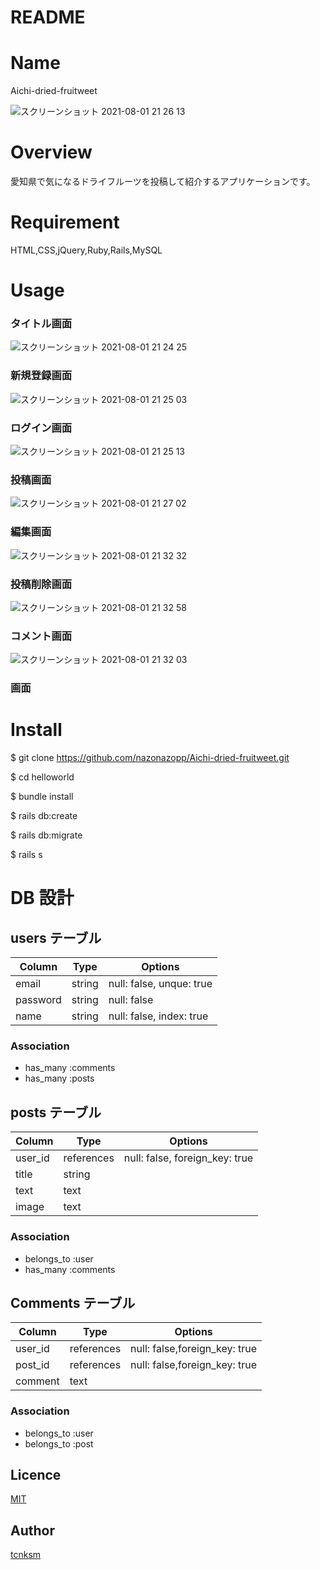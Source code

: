 # README

# Name

Aichi-dried-fruitweet

![スクリーンショット 2021-08-01 21 26 13](https://user-images.githubusercontent.com/61644930/134809237-522b9abe-acce-47fd-87be-41f0f0f1169e.png)

# Overview

愛知県で気になるドライフルーツを投稿して紹介するアプリケーションです。

# Requirement

HTML,CSS,jQuery,Ruby,Rails,MySQL

# Usage

### タイトル画面

![スクリーンショット 2021-08-01 21 24 25](https://user-images.githubusercontent.com/61644930/134809319-a884d4a3-5de2-4d6b-8719-47d618c55315.png)

### 新規登録画面

![スクリーンショット 2021-08-01 21 25 03](https://user-images.githubusercontent.com/61644930/134809355-7b3dafbb-133d-45bd-866b-f79998697128.png)

### ログイン画面

![スクリーンショット 2021-08-01 21 25 13](https://user-images.githubusercontent.com/61644930/134809389-c7a7a933-9002-4f27-bdd9-4b42d90c52b0.png)

### 投稿画面

![スクリーンショット 2021-08-01 21 27 02](https://user-images.githubusercontent.com/61644930/134809613-66c7a2af-8052-46e8-885f-c3da75f1cfec.png)

### 編集画面

![スクリーンショット 2021-08-01 21 32 32](https://user-images.githubusercontent.com/61644930/134809772-a4788eaf-2d5b-4e1a-b36b-55d718c41ade.png)

### 投稿削除画面

![スクリーンショット 2021-08-01 21 32 58](https://user-images.githubusercontent.com/61644930/134809723-15a11684-0000-4c02-aa7e-c306db572e71.png)

### コメント画面

![スクリーンショット 2021-08-01 21 32 03](https://user-images.githubusercontent.com/61644930/134809842-98388af6-e74a-4101-8074-12ef488ed950.png)

### 画面

# Install

$ git clone https://github.com/nazonazopp/Aichi-dried-fruitweet.git

$ cd helloworld

$ bundle install

$ rails db:create

$ rails db:migrate

$ rails s

# DB 設計

## users テーブル

| Column   | Type   | Options                  |
| -------- | ------ | ------------------------ |
| email    | string | null: false, unque: true |
| password | string | null: false              |
| name     | string | null: false, index: true |

### Association

- has_many :comments
- has_many :posts

## posts テーブル

| Column  | Type       | Options                        |
| ------- | ---------- | ------------------------------ |
| user_id | references | null: false, foreign_key: true |
| title   | string     |                                |
| text    | text       |                                |
| image   | text       |                                |

### Association

- belongs_to :user
- has_many :comments

## Comments テーブル

| Column  | Type       | Options                       |
| ------- | ---------- | ----------------------------- |
| user_id | references | null: false,foreign_key: true |
| post_id | references | null: false,foreign_key: true |
| comment | text       |                               |

### Association

- belongs_to :user
- belongs_to :post

## Licence

[MIT](https://github.com/tcnksm/tool/blob/master/LICENCE)

## Author

[tcnksm](https://github.com/tcnksm)
